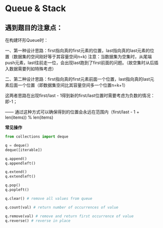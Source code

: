 # Queue & Stack



## 遇到题目的注意点：
在构建环形Queue时： 

一、第一种设计思路：first指向真的first元素的位置，last指向真的last元素的位置（数据集的空间刚好等于其容量空间n=k)
注意：当数据集为空集时，从尾端push元素，last往前走一位，会出现last跑到了first前面的问题。（故空集时从后插入数据需要列如特殊考虑）

二、第二种设计思路：first指向真的first元素前面一个位置，last指向真的last元素后面一个位置（即数据集空间比其容量空间多一个位置n=k+1）

这两者思路在出现first/last - 1得到新的first/last位置时需要考虑为负数的情况：即-1；

—— 通过这种方式可以确保得到的位置会永远在范围内（first/last - 1 + len(items)) % len(items)  


**常见操作**
```python
from collections import deque

q = deque()
deque([iterable])

q.append()
q.appendleft()

q.extend()
q.extendleft()

q.pop()
q.popleft()

q.clear() # remove all values from queue

q.count(val) # return number of occurrences of value

q.remove(val) # remove and return first occurrence of value
q.reverse() # reverse in place

```
